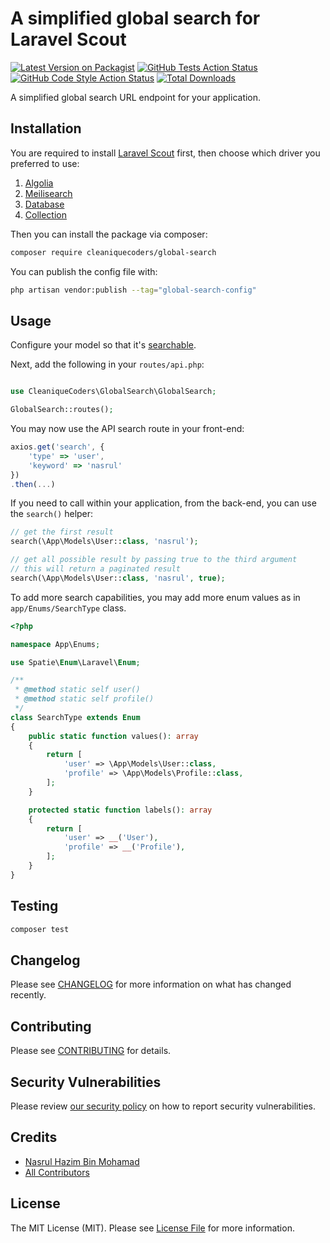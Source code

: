 # A simplified global search for Laravel Scout

[![Latest Version on Packagist](https://img.shields.io/packagist/v/cleaniquecoders/global-search.svg?style=flat-square)](https://packagist.org/packages/cleaniquecoders/global-search)
[![GitHub Tests Action Status](https://img.shields.io/github/workflow/status/cleaniquecoders/global-search/run-tests?label=tests)](https://github.com/cleaniquecoders/global-search/actions?query=workflow%3Arun-tests+branch%3Amain)
[![GitHub Code Style Action Status](https://img.shields.io/github/workflow/status/cleaniquecoders/global-search/Fix%20PHP%20code%20style%20issues?label=code%20style)](https://github.com/cleaniquecoders/global-search/actions?query=workflow%3A"Fix+PHP+code+style+issues"+branch%3Amain)
[![Total Downloads](https://img.shields.io/packagist/dt/cleaniquecoders/global-search.svg?style=flat-square)](https://packagist.org/packages/cleaniquecoders/global-search)

A simplified global search URL endpoint for your application.

## Installation

You are required to install [Laravel Scout](https://laravel.com/docs/9.x/scout#installation) first, then choose which driver you preferred to use:

1. [Algolia](https://laravel.com/docs/9.x/scout#algolia)
2. [Meilisearch](https://laravel.com/docs/9.x/scout#meilisearch)
3. [Database](https://laravel.com/docs/9.x/scout#database-and-collection-engines)
4. [Collection](https://laravel.com/docs/9.x/scout#collection-engine)

Then you can install the package via composer:

```bash
composer require cleaniquecoders/global-search
```

You can publish the config file with:

```bash
php artisan vendor:publish --tag="global-search-config"
```

## Usage

Configure your model so that it's [searchable](https://laravel.com/docs/9.x/scout#configuring-searchable-data).

Next, add the following in your `routes/api.php`:

```php

use CleaniqueCoders\GlobalSearch\GlobalSearch;

GlobalSearch::routes();
```

You may now use the API search route in your front-end:

```javascript
axios.get('search', {
    'type' => 'user',
    'keyword' => 'nasrul'
})
.then(...)
```

If you need to call within your application, from the back-end, you can use the `search()` helper:

```php
// get the first result
search(\App\Models\User::class, 'nasrul');

// get all possible result by passing true to the third argument
// this will return a paginated result
search(\App\Models\User::class, 'nasrul', true);
```

To add more search capabilities, you may add more enum values as in `app/Enums/SearchType` class.

```php
<?php

namespace App\Enums;

use Spatie\Enum\Laravel\Enum;

/**
 * @method static self user()
 * @method static self profile()
 */
class SearchType extends Enum
{
    public static function values(): array
    {
        return [
            'user' => \App\Models\User::class,
            'profile' => \App\Models\Profile::class,
        ];
    }

    protected static function labels(): array
    {
        return [
            'user' => __('User'),
            'profile' => __('Profile'),
        ];
    }
}
```

## Testing

```bash
composer test
```

## Changelog

Please see [CHANGELOG](CHANGELOG.md) for more information on what has changed recently.

## Contributing

Please see [CONTRIBUTING](CONTRIBUTING.md) for details.

## Security Vulnerabilities

Please review [our security policy](../../security/policy) on how to report security vulnerabilities.

## Credits

-   [Nasrul Hazim Bin Mohamad](https://github.com/cleaniquecoders)
-   [All Contributors](../../contributors)

## License

The MIT License (MIT). Please see [License File](LICENSE.md) for more information.
